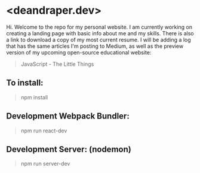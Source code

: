# <deandraper.dev>
Hi. Welcome to the repo for my personal website. I am currently working on creating a landing page with basic info about me and my skills. There is also a link to download a copy of my most current resume.
I will be adding a log that has the same articles I'm posting to Medium, as well as the preview version of my upcoming open-source educational website:
> JavaScript - The Little Things

## To install:
> npm install

## Development Webpack Bundler:
>  npm run react-dev

## Development Server: (nodemon)
> npm run server-dev

